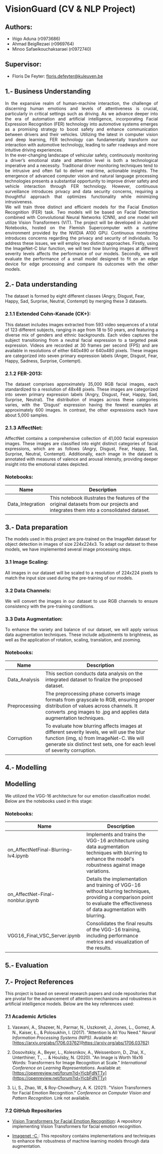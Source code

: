 # VisionGuard (CV & NLP Project)

## Authors:

- Iñigo Aduna (r0973686)
- Ahmad BeigRezaei (r0969764)
- Minoo Safaeikouchaksaraei (r0972740)

## Supervisor:

- Floris De Feyter: floris.defeyter@kuleuven.be

## 1.- Business Understanding

<div align="justify">In the expansive realm of human-machine interaction, the challenge of discerning human emotions and levels of attentiveness is crucial, particularly in critical settings such as driving. As we advance deeper into the era of automation and artificial intelligence, incorporating Facial Expression Recognition (FER) technology into automotive systems emerges as a promising strategy to boost safety and enhance communication between drivers and their vehicles. Utilizing the latest in computer vision and deep learning, FER technology can fundamentally transform our interaction with automotive technology, leading to safer roadways and more intuitive driving experiences.</div>

<div align="justify">In the ever-changing landscape of vehicular safety, continuously monitoring a driver’s emotional state and attention level is both a technological imperative and a necessity. Traditional driver monitoring techniques tend to be intrusive and often fail to deliver real-time, actionable insights. The emergence of advanced computer vision and natural language processing technologies presents a substantial opportunity to improve driver safety and vehicle interaction through FER technology. However, continuous surveillance introduces privacy and data security concerns, requiring a thoughtful approach that optimizes functionality while minimizing intrusiveness.</div>

<div align="justify">We will train three distinct and efficient models for the Facial Emotion Recognition (FER) task. Two models will be based on Facial Detection combined with Convolutional Neural Networks (CNN), and one model will utilize Vision Transformers (ViT). The project will be developed in Jupyter Notebooks, hosted on the Flemish Supercomputer with a runtime environment provided by the NVIDIA A100 GPU. Continuous monitoring introduces concerns regarding the privacy and security of individuals. To address these issues, we will employ two distinct approaches. Firstly, using the ImageNet-C blur function, we will test how blurring images at different severity levels affects the performance of our models. Secondly, we will evaluate the performance of a small model designed to fit on an edge device for edge processing and compare its outcomes with the other models.</div>

## 2.- Data understanding

The dataset is formed by eight different classes (Angry, Disgust, Fear, Happy, Sad, Surprise, Neutral, Contempt) by merging these 3 datasets.

### 2.1.1 Extended Cohn-Kanade (CK+):

<div align="justify">This dataset includes images extracted from 593 video sequences of a total of 123 different subjects, ranging in age from 18 to 50 years, and featuring a diverse mix of genders and ethnic backgrounds. Each video captures the subject transitioning from a neutral facial expression to a targeted peak expression. Videos are recorded at 30 frames per second (FPS) and are available in resolutions of either 640x490 or 640x480 pixels. These images are categorized into seven primary expression labels (Anger, Disgust, Fear, Happy, Sadness, Surprise, Contempt).</div>

### 2.1.2 FER-2013:

<div align="justify">The dataset comprises approximately 35,000 RGB facial images, each standardized to a resolution of 48x48 pixels. These images are categorized into seven primary expression labels (Angry, Disgust, Fear, Happy, Sad, Surprise, Neutral). The distribution of images across these categories varies, with the 'Disgust' expression having the fewest examples at approximately 600 images. In contrast, the other expressions each have about 5,000 samples.</div>

### 2.1.3 AffectNet:

<div align="justify">AffectNet contains a comprehensive collection of 41,000 facial expression images. These images are classified into eight distinct categories of facial expressions, which are as follows (Angry, Disgust, Fear, Happy, Sad, Surprise, Neutral, Contempt). Additionally, each image in the dataset is annotated with measures of valence and arousal intensity, providing deeper insight into the emotional states depicted.</div>

### Notebooks:

| Name              | Description                                                                                      |
|-------------------|--------------------------------------------------------------------------------------------------|
| Data_Integration  | This notebook illustrates the features of the original datasets from our projects and integrates them into a consolidated dataset. |

## 3.- Data preparation

The models used in this project are pre-trained on the ImageNet dataset for object detection in images of size 224x224x3. To adapt our dataset to these models, we have implemented several image processing steps.

### 3.1 Image Scaling:

<div align="justify">All images in our dataset will be scaled to a resolution of 224x224 pixels to match the input size used during the pre-training of our models.</div>

### 3.2 Data Channels:

<div align="justify">We will convert the images in our dataset to use RGB channels to ensure consistency with the pre-training conditions.</div>

### 3.3 Data Augmentation:

<div align="justify">To enhance the variety and balance of our dataset, we will apply various data augmentation techniques. These include adjustments to brightness, as well as the application of rotation, scaling, translation, and zooming.</div>

### Notebooks:

| Name              | Description                                                                                      |
|-------------------|--------------------------------------------------------------------------------------------------|
| Data_Analysis     | This section conducts data analysis on the integrated dataset to finalize the proposed dataset.  |
| Preprocessing     | The preprocessing phase converts image formats from grayscale to RGB, ensuring proper distribution of values across channels. It converts .png images to .jpg and applies data augmentation techniques. |
| Corruption        | To evaluate how blurring affects images at different severity levels, we will use the blur function (img, s) from ImageNet-C. We will generate six distinct test sets, one for each level of severity corruption. |

## 4.- Modelling

## Modelling
We utilized the VGG-16 architecture for our emotion classification model. Below are the notebooks used in this stage:

### Notebooks:

| Name                                | Description                                                                                                                           |
|-------------------------------------|---------------------------------------------------------------------------------------------------------------------------------------|
| on_AffectNetFinal-Blurring-lv4.ipynb | Implements and trains the VGG-16 architecture using data augmentation techniques with blurring to enhance the model's robustness against image variations. |
| on_AffectNet-Final-nonblur.ipynb    | Details the implementation and training of VGG-16 without blurring techniques, providing a comparison point to evaluate the effectiveness of data augmentation with blurring. |
| VGG16_Final_VSC_Server.ipynb        | Consolidates the final results of the VGG-16 training, including performance metrics and visualization of the results.                |


## 5.- Evaluation


## 7.- Project References

This project is based on several research papers and code repositories that are pivotal for the advancement of attention mechanisms and robustness in artificial intelligence models. Below are the key references used:

### 7.1 Academic Articles

1. Vaswani, A., Shazeer, N., Parmar, N., Uszkoreit, J., Jones, L., Gomez, A. N., Kaiser, Ł., & Polosukhin, I. (2017). "Attention Is All You Need." *Neural Information Processing Systems (NIPS)*. Available at: [https://arxiv.org/abs/1706.03762](https://arxiv.org/abs/1706.03762)

2. Dosovitskiy, A., Beyer, L., Kolesnikov, A., Weissenborn, D., Zhai, X., Unterthiner, T., ... & Houlsby, N. (2020). "An Image is Worth 16x16 Words: Transformers for Image Recognition at Scale." *International Conference on Learning Representations*. Available at: [https://openreview.net/forum?id=YicbFdNTTy](https://openreview.net/forum?id=YicbFdNTTy)

3. Li, S., Zhao, W., & Roy-Chowdhury, A. K. (2021). "Vision Transformers for Facial Emotion Recognition." *Conference on Computer Vision and Pattern Recognition*. Link not available.

### 7.2 GitHub Repositories

- [Vision Transformers for Facial Emotion Recognition](https://github.com/kode-git/vfer): A repository implementing Vision Transformers for facial emotion recognition.

- [Imagenet -C ](https://github.com/hendrycks/robustness): This repository contains implementations and techniques to enhance the robustness of machine learning models through data augmentation.




